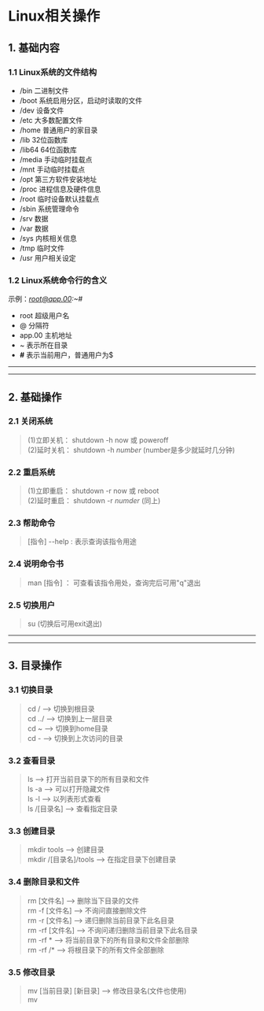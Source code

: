 # Linux相关操作  
## 1. 基础内容  
### 1.1 Linux系统的文件结构  
* /bin 二进制文件
* /boot 系统启用分区，启动时读取的文件
* /dev 设备文件
* /etc 大多数配置文件
* /home 普通用户的家目录
* /lib 32位函数库
* /lib64 64位函数库
* /media 手动临时挂载点
* /mnt 手动临时挂载点
* /opt 第三方软件安装地址
* /proc 进程信息及硬件信息
* /root 临时设备默认挂载点
* /sbin 系统管理命令
* /srv 数据
* /var 数据
* /sys 内核相关信息
* /tmp 临时文件
* /usr 用户相关设定  
### 1.2 Linux系统命令行的含义  
示例：*root@app.00:~#*
* root    超级用户名
* @   分隔符
* app.00 主机地址
* ~ 表示所在目录
* **#** 表示当前用户，普通用户为$  

---  
---

## 2. 基础操作  
### 2.1 关闭系统  
> (1)立即关机： shutdown -h now 或 poweroff  
> (2)延时关机： shutdown -h *number* (number是多少就延时几分钟)  
### 2.2 重启系统
> (1)立即重启： shutdown -r now 或 reboot  
> (2)延时重启： shutdown -r *numder* (同上)  
### 2.3 帮助命令  
> [指令] --help  :   表示查询该指令用途  
### 2.4 说明命令书  
> man [指令] ： 可查看该指令用处，查询完后可用"q"退出  
### 2.5 切换用户
> su (切换后可用exit退出)  
---  
---
## 3. 目录操作  
### 3.1 切换目录  
> cd /   --> 切换到根目录  
> cd ../  --> 切换到上一层目录  
> cd ~ --> 切换到home目录  
> cd - --> 切换到上次访问的目录  
### 3.2 查看目录  
> ls --> 打开当前目录下的所有目录和文件  
> ls -a --> 可以打开隐藏文件  
> ls -l --> 以列表形式查看  
> ls /[目录名] --> 查看指定目录  
### 3.3 创建目录  
> mkdir tools --> 创建目录  
> mkdir /[目录名]/tools --> 在指定目录下创建目录  
### 3.4 删除目录和文件  
> rm [文件名] --> 删除当下目录的文件  
> rm -f [文件名] --> 不询问直接删除文件  
> rm -r [文件名] --> 递归删除当前目录下此名目录  
> rm -rf [文件名] --> 不询问递归删除当前目录下此名目录  
> rm -rf * --> 将当前目录下的所有目录和文件全部删除  
> rm -rf /* --> 将根目录下的所有文件全部删除  
### 3.5 修改目录  
> mv [当前目录] [新目录] --> 修改目录名(文件也使用)  
> mv
